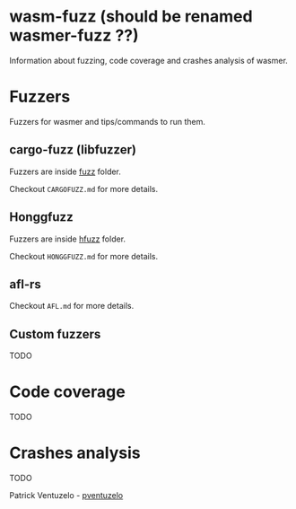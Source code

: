 # wasm-fuzz (should be renamed wasmer-fuzz ??)

Information about fuzzing, code coverage and crashes analysis of wasmer.

# Fuzzers

Fuzzers for wasmer and tips/commands to run them.

## cargo-fuzz (libfuzzer)

Fuzzers are inside [fuzz](fuzz) folder.

Checkout `CARGOFUZZ.md` for more details.

## Honggfuzz

Fuzzers are inside [hfuzz](hfuzz) folder.

Checkout `HONGGFUZZ.md` for more details.

## afl-rs

Checkout `AFL.md` for more details.

## Custom fuzzers

TODO

# Code coverage

TODO

# Crashes analysis

TODO

Patrick Ventuzelo - [pventuzelo](https://github.com/pventuzelo)
